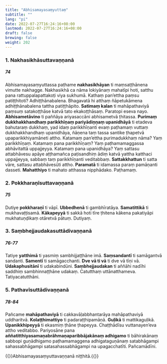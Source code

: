 ```yaml
---
title: "Abhisamayasaṃyuttaṃ"
subtitle: ""
lang: "pi"
date: 2022-07-27T16:24:16+08:00
lastmod: 2022-07-27T16:24:16+08:00
draft: false
brewing: false
weight: 202
---
```


### 1. Nakhasikhāsuttavaṇṇanā

##### 74

Abhisamayasaṃyuttassa paṭhame **nakhasikhāyan** ti maṃsaṭṭhānena vimutte nakhagge. Nakhasikhā ca nāma lokiyānaṃ mahatīpi hoti, satthu pana rattuppalapattakoṭi viya sukhumā. Kathaṃ pan’ettha paṃsu patiṭṭhitoti? Adhiṭṭhānabalena. Bhagavatā hi atthaṃ ñāpetukāmena adhiṭṭhānabalena tattha patiṭṭhāpito. **Satimaṃ kalan** ti mahāpathaviyā paṃsuṃ satakoṭṭhāse katvā tato ekakoṭṭhāsaṃ. Paratopi eseva nayo. **Abhisametāvino** ti paññāya ariyasaccāni abhisametvā ṭhitassa. **Purimaṃ dukkhakkhandhaṃ parikkhīṇaṃ pariyādiṇṇaṃ upanidhāyā** ti etadeva bahutaraṃ dukkhaṃ, yad idaṃ parikkhīṇanti evaṃ paṭhamaṃ vuttaṃ dukkhakkhandhaṃ upanidhāya, ñāṇena taṃ tassa santike ṭhapetvā upaparikkhiyamāneti attho. Katamaṃ pan’ettha purimadukkhaṃ nāma? Yaṃ parikkhīṇaṃ. Katamaṃ pana parikkhīṇaṃ? Yaṃ paṭhamamaggassa abhāvitattā uppajjeyya. Katamaṃ pana upanidhāya? Yaṃ sattasu attabhāvesu apāye aṭṭhamañca paṭisandhiṃ ādiṃ katvā yattha katthaci uppajjeyya, sabbaṃ taṃ parikkhīṇanti veditabbaṃ. **Sattakkhattun** ti satta vāre, sattasu attabhāvesūti attho. **Paramatā** ti idamassa paraṃ pamāṇanti dasseti. **Mahatthiyo** ti mahato atthassa nipphādako. Paṭhamaṃ.

### 2. Pokkharaṇīsuttavaṇṇanā

##### 75

Dutiye **pokkharaṇī** ti vāpī. **Ubbedhenā** ti gambhīratāya. **Samatittikā** ti mukhavaṭṭisamā. **Kākapeyyā** ti sakkā hoti tīre ṭhitena kākena pakatiyāpi mukhatuṇḍikaṃ otāretvā pātuṃ. Dutiyaṃ.

### 3. Saṃbhejjaudakasuttādivaṇṇanā

##### 76-77

Tatiye **yatthimā** ti yasmiṃ sambhijjaṭṭhāne imā. **Saṃsandantī** ti samāgantvā sandanti. **Samentī** ti samāgacchanti. **Dve vā ti vā** ti dve vā tīṇi vā. **Udakaphusitānī** ti udakabindūni. **Saṃbhejjaudakan** ti aññāhi nadīhi saddhiṃ sambhinnaṭṭhāne udakaṃ. Catutthaṃ uttānatthameva. Tatiyacatutthāni.

### 5. Pathavīsuttādivaṇṇanā

##### 78-84

Pañcame **mahāpathaviyā** ti cakkavāḷabbhantarāya mahāpathaviyā uddharitvā. **Kolaṭṭhimattiyo** ti padaraṭṭhipamāṇā. **Guḷikā** ti mattikaguḷikā. **Upanikkhipeyyā** ti ekasmiṃ ṭhāne ṭhapeyya. Chaṭṭhādīsu vuttanayen’eva attho veditabbo. Pariyosāne pana **aññatitthiyasamaṇabrāhmaṇaparibbājakānaṃ adhigamo** ti bāhirakānaṃ sabbopi guṇādhigamo paṭhamamaggena adhigataguṇānaṃ satabhāgampi sahassabhāgampi satasahassabhāgampi na upagacchatīti. Pañcamādīni.

{{<eof>}}Abhisamayasaṃyuttavaṇṇanā niṭṭhitā.{{</eof>}}